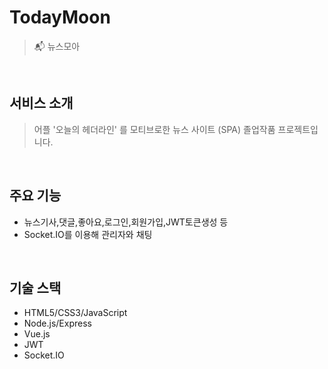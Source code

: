 # TodayMoon
> 📬 뉴스모아

<br />

## 서비스 소개
> 어플 '오늘의 헤더라인' 를 모티브로한 뉴스 사이트 (SPA) 졸업작품 프로젝트입니다.

<br />

## 주요 기능
- 뉴스기사,댓글,좋아요,로그인,회원가입,JWT토큰생성 등
- Socket.IO를 이용해 관리자와 채팅

<br />

## 기술 스택
- HTML5/CSS3/JavaScript
- Node.js/Express
- Vue.js
- JWT
- Socket.IO
